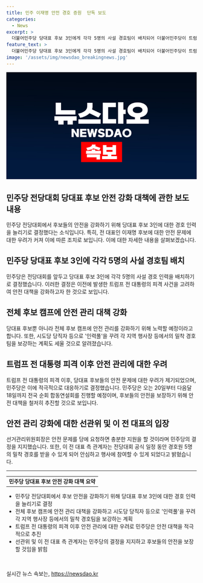 ```yaml
---
title: 민주 이재명 안전 경호 증원  단독 보도
categories:
  - News
excerpt: >
  더불어민주당 당대표 후보 3인에게 각각 5명의 사설 경호팀이 배치되어 더불어민주당이 트럼프 전 대통령의 피격 사건 이후 경호 인력을 늘리기로 결정했다. 이 결정은 민주당의 안전을 보장하고 정치 테러에 대비하기 위한 조치로, 전체 후보 캠프에 안전 관리가 신경 쓰이며, 전당대회 당일까지 전국 순회 합동연설회를 진행할 예정이다. 또한, 이전 대표의 안전 문제가 논란이 되면서 당 대표 후보들은 전당대회 기간 동안 5명의 경호원을 받게 되었다.
feature_text: >
  더불어민주당 당대표 후보 3인에게 각각 5명의 사설 경호팀이 배치되어 더불어민주당이 트럼프 전 대통령의 피격 사건 이후 경호 인력을 늘리기로 결정했다. 이 결정은 민주당의 안전을 보장하고 정치 테러에 대비하기 위한 조치로, 전체 후보 캠프에 안전 관리가 신경 쓰이며, 전당대회 당일까지 전국 순회 합동연설회를 진행할 예정이다. 또한, 이전 대표의 안전 문제가 논란이 되면서 당 대표 후보들은 전당대회 기간 동안 5명의 경호원을 받게 되었다.
image: '/assets/img/newsdao_breakingnews.jpg'
---
```


<p><img src="/assets/img/newsdao_breakingnews.jpg" alt="firstkoreanews 속보" /></p>

<h2>민주당 전당대회 당대표 후보 안전 강화 대책에 관한 보도 내용</h2>

<p data-ke-size="size16">민주당 전당대회에서 후보들의 안전을 강화하기 위해 당대표 후보 3인에 대한 경호 인력을 늘리기로 결정했다는 소식입니다. 특히, 전 대표인 이재명 후보에 대한 안전 문제에 대한 우려가 커져 이에 따른 조치로 보입니다. 이에 대한 자세한 내용을 살펴보겠습니다.</p>

<h2 data-ke-size="size26">민주당 당대표 후보 3인에 각각 5명의 사설 경호팀 배치</h2>

<p data-ke-size="size16">민주당은 전당대회를 앞두고 당대표 후보 3인에 각각 5명의 사설 경호 인력을 배치하기로 결정했습니다. 이러한 결정은 이전에 발생한 트럼프 전 대통령의 피격 사건을 고려하여 안전 대책을 강화하고자 한 것으로 보입니다.</p>

<h2 data-ke-size="size26">전체 후보 캠프에 안전 관리 대책 강화</h2>

<p data-ke-size="size16">당대표 후보뿐 아니라 전체 후보 캠프에 안전 관리를 강화하기 위해 노력할 예정이라고 합니다. 또한, 시도당 당직자 등으로 '인력풀'을 꾸려 각 지역 행사장 등에서의 밀착 경호팀을 보강하는 계획도 세울 것으로 알려졌습니다.</p>

<h2 data-ke-size="size26">트럼프 전 대통령 피격 이후 안전 관리에 대한 우려</h2>

<p data-ke-size="size16">트럼프 전 대통령의 피격 이후, 당대표 후보들의 안전 문제에 대한 우려가 제기되었으며, 민주당은 이에 적극적으로 대응하기로 결정했습니다. 민주당은 오는 20일부터 다음달 18일까지 전국 순회 합동연설회를 진행할 예정이며, 후보들의 안전을 보장하기 위해 안전 대책을 철저히 추진할 것으로 보입니다.</p>

<h2 data-ke-size="size26">안전 관리 강화에 대한 선관위 및 이 전 대표의 입장</h2>

<p data-ke-size="size16">선거관리위원회장은 안전 문제를 당에 요청하면 충분한 지원을 할 것이라며 민주당의 결정을 지지했습니다. 또한, 이 전 대표 측 관계자는 전당대회 공식 일정 동안 경호원 5명의 밀착 경호를 받을 수 있게 되어 안심하고 행사에 참여할 수 있게 되었다고 밝혔습니다.</p>

<hr data-ke-size="size16">

<table style="width: 100%;" data-ke-style="style11">
<tbody>
<tr>
<td style="text-align: center; height: 17px;"><b>민주당 당대표 후보 안전 강화 대책 요약</b></td>
</tr>
</tbody>
</table>

<ul data-ke-size="size16">
  <li>민주당 전당대회에서 후보 안전을 강화하기 위해 당대표 후보 3인에 대한 경호 인력을 늘리기로 결정</li>
  <li>전체 후보 캠프에 안전 관리 대책을 강화하고 시도당 당직자 등으로 '인력풀'을 꾸려 각 지역 행사장 등에서의 밀착 경호팀을 보강하는 계획</li>
  <li>트럼프 전 대통령의 피격 이후 안전 관리에 대한 우려로 민주당은 안전 대책을 적극적으로 추진</li>
  <li>선관위 및 이 전 대표 측 관계자는 민주당의 결정을 지지하고 후보들의 안전을 보장할 것임을 밝힘</li>
</ul>

<p data-ke-size="size16">&nbsp;</p>
실시간 뉴스 속보는, <a href="https://newsdao.kr" rel="dofollow">https://newsdao.kr</a>


